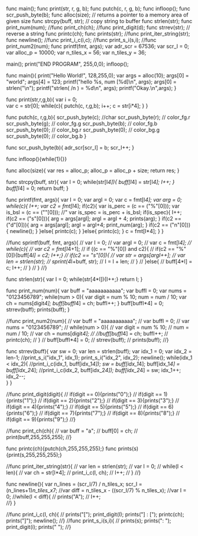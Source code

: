 func main();
func print(str, r, g, b);
func putch(c, r, g, b);
func infloop();
func scr_push_byte(b);
func alloc(size); // returns a pointer to a memory area of given size
func strcpy(buff, str); // copy string to buffer
func strlen(str); 
func print_num(num);
//func print_ch(ch);
//func print_digit(d);
func strrev(str); // reverse a string
func printc(ch);
func prints(str);
//func print_iter_string(str);
func newline();
//func print_i_c(i,c);
//func print_s_i(s,i);
//func print_num2(num);
func printf(fmt, args);
var adr_scr = 67536;
var scr_I = 0;
var alloc_p = 10000;
var n_tiles_x = 56;
var n_tiles_y = 36;

main();
print("END PROGRAM", 255,0,0);
infloop();


func main(){
	print("Hello World!", 128,255,0);
	var args = alloc(10);
	args[0] = "world";
	args[4] = 123;
	printf("hello %s, num [%d]\n", args);
	args[0] = strlen("\n");
	printf("strlen( /n ) = %d\n", args);
	printf("Okay.\n",args);
}

func print(str,r,g,b){
	var i = 0;	
	var c = str[0];
	while(c){
		putch(c, r,g,b);
		i++;
		c = str[i*4];
	}
}

func putch(c, r,g,b){
	scr_push_byte(c); //char
	scr_push_byte(r); // color_fg.r
	scr_push_byte(g); // color_fg.g
	scr_push_byte(b); // color_fg.b
	scr_push_byte(0); // color_bg.r
	scr_push_byte(0); // color_bg.g
	scr_push_byte(0); // color_bg.b
}

func scr_push_byte(b){
	adr_scr[scr_I] = b; scr_I++;
}

func infloop(){while(1){}}

func alloc(size){
	var res = alloc_p;
	alloc_p = alloc_p + size;
	return res;
}

func strcpy(buff, str){
	var I = 0;
	while(str[I*4]){
		buff[I*4] = str[I*4];
		I++;
	}
	buff[I*4] = 0;
	return buff;
}

func printf(fmt, args){
	var I = 0;
	var argI = 0;
	var c = fmt[I*4];
	var arg = 0;
	while(c){
		I++;
		var c2 = fmt[I*4];
		if(c2){
			var is_perc = (c == ("%"[0]));
			var is_bsl = (c == ("\"[0])); //"
			var is_spec = is_perc + is_bsl;
			if(is_spec){
				I++;
				if(c2 == ("s"[0])){
					arg = args[argI];
					argI = argI + 4;
					prints(arg);
				}
				if(c2 == ("d"[0])){
					arg = args[argI];
					argI = argI+4;
					print_num(arg);
				}
				if(c2 == ("n"[0])){
					newline();
				}
			}else{
				printc(c);
			}
		}else{
			printc(c);
		}
		c = fmt[I*4];
	}
}

//func sprintf(buff, fmt, args){
//	var I = 0;
//	var argI = 0;
//	var c = fmt[I*4];
//	while(c){
//		var c2 = fmt[I*4+1];
//		if ((c == "%"[0]) and c2){
//			if(c2 == "%"[0]){buff[4*I] = c2; I++;}
//			if(c2 == "s"[0]){
//				var str = args[argI++];
//				var len = strlen(str);
//				sprint(4*I+buff, str);
//				I = I + len;
//			}
//		}else{
//			buff[4*I] = c; I++;
//		}
//	}
//}

func strlen(str){
	var I = 0;
	while(str[4*I]){I++;}
	return I;
}

func print_num(num){
	var buff = "aaaaaaaaaaa";
	var buffI = 0;
	var nums = "0123456789";
	while(num > 0){
		var digit = num % 10;
		num = num / 10;
		var ch = nums[digit*4];
		buff[buffI*4] = ch; buffI++;
	}
	buff[buffI*4] = 0;
	strrev(buff);
	prints(buff);
}

//func print_num2(num){
//	var buff = "aaaaaaaaaaa";
//	var buffI = 0;
//	var nums = "0123456789";
//	while(num > 0){
//		var digit = num % 10;
//		num = num / 10;
//		var ch = nums[digit*4];
//		//buff[buffI*4] = ch; buffI++;
//		printc(ch);
//	}
//	buff[buffI*4] = 0;
//	strrev(buff);
//	prints(buff);
//}

func strrev(buff){
	var sw = 0;
	var len = strlen(buff);
	var idx_1 = 0;
	var idx_2 = len-1;
	//print_s_i("idx_1", idx_1); print_s_i("idx_2", idx_2); newline();
	while(idx_1 < idx_2){
		//print_i_c(idx_1, buff[idx_1*4]);
		sw = buff[idx_1*4];
		buff[idx_1*4] = buff[idx_2*4];
		//print_i_c(idx_2, buff[idx_2*4]);
		buff[idx_2*4] = sw;
		idx_1++;
		idx_2--;	
	}
}

//func print_digit(digit){
//	if(digit == 0){prints("0");}
//	if(digit == 1){prints("1");}
//	if(digit == 2){prints("2");}
//	if(digit == 3){prints("3");}
//	if(digit == 4){prints("4");}
//	if(digit == 5){prints("5");}
//	if(digit == 6){prints("6");}
//	if(digit == 7){prints("7");}
//	if(digit == 8){prints("8");}
//	if(digit == 9){prints("9");}
//}

//func print_ch(ch){
//	var buff = "a";
//	buff[0] = ch;
//	print(buff,255,255,255);
//}

func printc(ch){putch(ch,255,255,255);}
func prints(s){print(s,255,255,255);}

//func print_iter_string(str){
//	var len = strlen(str);
//	var I = 0;
//	while(I < len){
//		var ch = str[I*4];
//		print_i_c(I, ch);
//		I++;
//	}
//}

func newline(){
	var n_lines = (scr_I/7) / n_tiles_x;
	scr_I = (n_lines+1)*n_tiles_x*7;
	//var diff = n_tiles_x - ((scr_I/7) % n_tiles_x);
	//var I = 0;
	//while(I < diff){
	//	prints("A");
	//	I++;	
	//}
}

//func print_i_c(I, ch){
//		prints("["); print_digit(I); prints("] : ["); printc(ch); prints("]"); newline();
//}
//func print_s_i(s,i){
//	prints(s); prints(": "); print_digit(i); prints(" ");
//}
